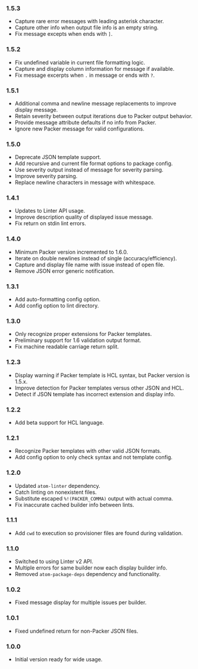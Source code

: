 ### 1.5.3
- Capture rare error messages with leading asterisk character.
- Capture other info when output file info is an empty string.
- Fix message excepts when ends with `]`.

### 1.5.2
- Fix undefined variable in current file formatting logic.
- Capture and display column information for message if available.
- Fix message excerpts when `.` in message or ends with `?`.

### 1.5.1
- Additional comma and newline message replacements to improve display message.
- Retain severity between output iterations due to Packer output behavior.
- Provide message attribute defaults if no info from Packer.
- Ignore new Packer message for valid configurations.

### 1.5.0
- Deprecate JSON template support.
- Add recursive and current file format options to package config.
- Use severity output instead of message for severity parsing.
- Improve severity parsing.
- Replace newline characters in message with whitespace.

### 1.4.1
- Updates to Linter API usage.
- Improve description quality of displayed issue message.
- Fix return on stdin lint errors.

### 1.4.0
- Minimum Packer version incremented to 1.6.0.
- Iterate on double newlines instead of single (accuracy/efficiency).
- Capture and display file name with issue instead of open file.
- Remove JSON error generic notification.

### 1.3.1
- Add auto-formatting config option.
- Add config option to lint directory.

### 1.3.0
- Only recognize proper extensions for Packer templates.
- Preliminary support for 1.6 validation output format.
- Fix machine readable carriage return split.

### 1.2.3
- Display warning if Packer template is HCL syntax, but Packer version is 1.5.x.
- Improve detection for Packer templates versus other JSON and HCL.
- Detect if JSON template has incorrect extension and display info.

### 1.2.2
- Add beta support for HCL language.

### 1.2.1
- Recognize Packer templates with other valid JSON formats.
- Add config option to only check syntax and not template config.

### 1.2.0
- Updated `atom-linter` dependency.
- Catch linting on nonexistent files.
- Substitute escaped `%!(PACKER_COMMA)` output with actual comma.
- Fix inaccurate cached builder info between lints.

### 1.1.1
- Add `cwd` to execution so provisioner files are found during validation.

### 1.1.0
- Switched to using Linter v2 API.
- Multiple errors for same builder now each display builder info.
- Removed `atom-package-deps` dependency and functionality.

### 1.0.2
- Fixed message display for multiple issues per builder.

### 1.0.1
- Fixed undefined return for non-Packer JSON files.

### 1.0.0
- Initial version ready for wide usage.
